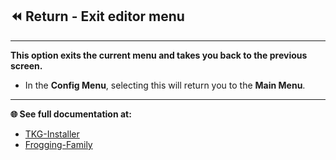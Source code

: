 ## ⏪ Return - Exit editor menu

---

**This option exits the current menu and takes you back to the previous screen.**

- In the **Config Menu**, selecting this will return you to the **Main Menu**.

---

**🌐 See full documentation at:**

- [TKG-Installer](https://github.com/damachine/tkginstaller)
- [Frogging-Family](https://github.com/Frogging-Family/)
